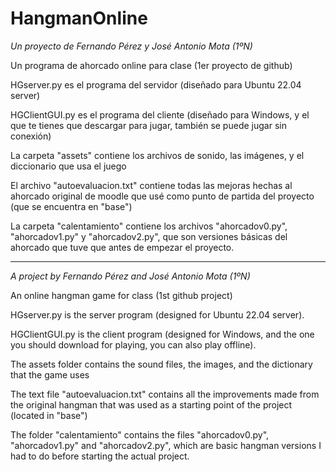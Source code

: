 # HangmanOnline
*Un proyecto de Fernando Pérez y José Antonio Mota (1ºN)*

Un programa de ahorcado online para clase (1er proyecto de github)

HGserver.py es el programa del servidor (diseñado para Ubuntu 22.04 server)

HGClientGUI.py es el programa del cliente (diseñado para Windows, y el que te tienes que descargar para jugar, también se puede jugar sin conexión)

La carpeta "assets" contiene los archivos de sonido, las imágenes, y el diccionario que usa el juego

El archivo "autoevaluacion.txt" contiene todas las mejoras hechas al ahorcado original de moodle que usé como punto de partida del proyecto (que se encuentra en "base")

La carpeta "calentamiento" contiene los archivos "ahorcadov0.py", "ahorcadov1.py" y "ahorcadov2.py", que son versiones básicas del ahorcado que tuve que antes de empezar el proyecto.

------------------------------------------------------------------------------------------------------------------------------------------------------------------------------------

*A project by Fernando Pérez and José Antonio Mota (1ºN)*

An online hangman game for class (1st github project)

HGserver.py is the server program (designed for Ubuntu 22.04 server).

HGClientGUI.py is the client program (designed for Windows, and the one you should download for playing, you can also play offline).

The assets folder contains the sound files, the images, and the dictionary that the game uses

The text file "autoevaluacion.txt" contains all the improvements made from the original hangman that was used as a starting point of the project (located in "base")

The folder "calentamiento" contains the files "ahorcadov0.py", "ahorcadov1.py" and "ahorcadov2.py", which are basic hangman versions I had to do before starting the actual project.


